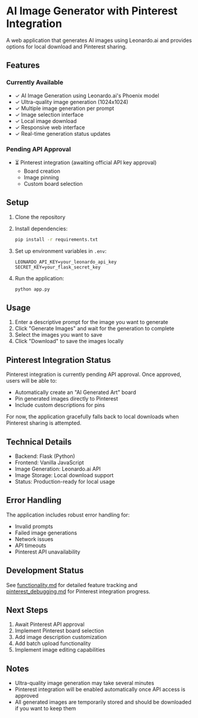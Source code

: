 # AI Image Generator with Pinterest Integration

A web application that generates AI images using Leonardo.ai and provides options for local download and Pinterest sharing.

## Features

### Currently Available
- ✓ AI Image Generation using Leonardo.ai's Phoenix model
- ✓ Ultra-quality image generation (1024x1024)
- ✓ Multiple image generation per prompt
- ✓ Image selection interface
- ✓ Local image download
- ✓ Responsive web interface
- ✓ Real-time generation status updates

### Pending API Approval
- ⏳ Pinterest integration (awaiting official API key approval)
  - Board creation
  - Image pinning
  - Custom board selection

## Setup

1. Clone the repository
2. Install dependencies:
   ```bash
   pip install -r requirements.txt
   ```

3. Set up environment variables in `.env`:
   ```
   LEONARDO_API_KEY=your_leonardo_api_key
   SECRET_KEY=your_flask_secret_key
   ```

4. Run the application:
   ```bash
   python app.py
   ```

## Usage

1. Enter a descriptive prompt for the image you want to generate
2. Click "Generate Images" and wait for the generation to complete
3. Select the images you want to save
4. Click "Download" to save the images locally

## Pinterest Integration Status

Pinterest integration is currently pending API approval. Once approved, users will be able to:
- Automatically create an "AI Generated Art" board
- Pin generated images directly to Pinterest
- Include custom descriptions for pins

For now, the application gracefully falls back to local downloads when Pinterest sharing is attempted.

## Technical Details

- Backend: Flask (Python)
- Frontend: Vanilla JavaScript
- Image Generation: Leonardo.ai API
- Image Storage: Local download support
- Status: Production-ready for local usage

## Error Handling

The application includes robust error handling for:
- Invalid prompts
- Failed image generations
- Network issues
- API timeouts
- Pinterest API unavailability

## Development Status

See [functionality.md](functionality.md) for detailed feature tracking and [pinterest_debugging.md](pinterest_debugging.md) for Pinterest integration progress.

## Next Steps

1. Await Pinterest API approval
2. Implement Pinterest board selection
3. Add image description customization
4. Add batch upload functionality
5. Implement image editing capabilities

## Notes

- Ultra-quality image generation may take several minutes
- Pinterest integration will be enabled automatically once API access is approved
- All generated images are temporarily stored and should be downloaded if you want to keep them

